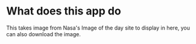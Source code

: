 # What does this app do

This takes image from Nasa's Image of the day site to display 
in here, you can also download the image.